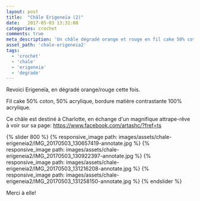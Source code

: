 ```yaml
---
layout: post
title:  "Châle Erigeneïa (2)"
date:   2017-05-03 13:31:08
categories: crochet
comments: true
meta_description: 'Un châle dégradé orange et rouge en fil cake 50% coton, 50% acrylique'
asset_path: 'chale-erigeneia2'
tags:
  - 'crochet'
  - 'chale'
  - 'erigeneia'
  - 'degrade'
---
```


Revoici Erigeneïa, en dégradé orange/rouge cette fois.

Fil cake 50% coton, 50% acrylique, bordure matière contrastante 100% acrylique.

Ce châle est destiné à Charlotte, en échange d'un magnifique attrape-rêve à voir sur sa page: <https://www.facebook.com/artashc/?fref=ts>

{% slider 800 %}
{% responsive_image path: images/assets/chale-erigeneia2/IMG_20170503_130657419-annotate.jpg %}
{% responsive_image path: images/assets/chale-erigeneia2/IMG_20170503_130922397-annotate.jpg %}
{% responsive_image path: images/assets/chale-erigeneia2/IMG_20170503_131216208-annotate.jpg %}
{% responsive_image path: images/assets/chale-erigeneia2/IMG_20170503_131258150-annotate.jpg %}
{% endslider %}

Merci à elle!

